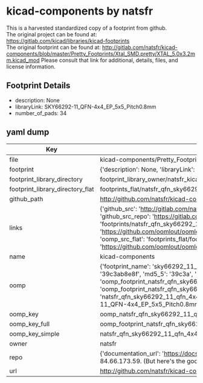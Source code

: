 # kicad-components by natsfr  
This is a harvested standardized copy of a footprint from github.  
The original project can be found at:  
https://gitlab.com/kicad/libraries/kicad-footprints  
The original footprint can be found at:
http://gitlab.com/natsfr/kicad-components/blob/master/Pretty_Footprints/Xtal_SMD.pretty/XTAL_5.0x3.2mm.kicad_mod
Please consult that link for additional, details, files, and license information.  
## Footprint Details
* description: None  
* libraryLink: SKY66292-11_QFN-4x4_EP_5x5_Pitch0.8mm  
* number_of_pads: 34  
## yaml dump  
| Key | Value |  
| --- | --- |  
| file | kicad-components/Pretty_Footprints/QFN.pretty/SKY66292-11_QFN-4x4_EP_5x5_Pitch0.8mm.kicad_mod |  
| footprint | {'description': None, 'libraryLink': 'SKY66292-11_QFN-4x4_EP_5x5_Pitch0.8mm', 'number_of_pads': 34} |  
| footprint_library_directory | footprint_library_owner/natsfr_kicad-components |  
| footprint_library_directory_flat | footprints_flat/natsfr_qfn_sky66292_11_qfn_4x4_ep_5x5_pitch0_8mm/working |  
| github_path | http://github.com/natsfr/kicad-components/blob/master/Pretty_Footprints/QFN.pretty/SKY66292-11_QFN-4x4_EP_5x5_Pitch0.8mm.kicad_mod |  
| links | {'github_src': 'http://gitlab.com/natsfr/kicad-components/blob/master/Pretty_Footprints/Xtal_SMD.pretty/XTAL_5.0x3.2mm.kicad_mod', 'github_src_repo': 'https://gitlab.com/kicad/libraries/kicad-footprints', 'oomp_bot': 'footprints/natsfr_qfn_sky66292_11_qfn_4x4_ep_5x5_pitch0_8mm/working', 'oomp_bot_github': 'https://github.com/oomlout/oomlout_oomp_footprint_bot/tree/main/footprints/natsfr_qfn_sky66292_11_qfn_4x4_ep_5x5_pitch0_8mm/working', 'oomp_src_flat': 'footprints_flat/footprints_flat/natsfr_qfn_sky66292_11_qfn_4x4_ep_5x5_pitch0_8mm/working', 'oomp_src_flat_github': 'https://github.com/oomlout/oomlout_oomp_footprint_src/tree/main/footprints_flat/natsfr_qfn_sky66292_11_qfn_4x4_ep_5x5_pitch0_8mm/working'} |  
| name | kicad-components |  
| oomp | {'footprint_name': 'sky66292_11_qfn_4x4_ep_5x5_pitch0_8mm', 'library_name': 'qfn', 'md5': '39c3ab8e8fae454640953dd661e22572', 'md5_10': '39c3ab8e8f', 'md5_5': '39c3a', 'md5_6': '39c3ab', 'oomp_key': 'oomp_natsfr_qfn_sky66292_11_qfn_4x4_ep_5x5_pitch0_8mm', 'oomp_key_extra': 'oomp_footprint_natsfr_qfn_sky66292_11_qfn_4x4_ep_5x5_pitch0_8mm', 'oomp_key_full': 'oomp_footprint_natsfr_qfn_sky66292_11_qfn_4x4_ep_5x5_pitch0_8mm_39c3ab', 'oomp_key_simple': 'natsfr_qfn_sky66292_11_qfn_4x4_ep_5x5_pitch0_8mm', 'original_filename': 'kicad-components/Pretty_Footprints/QFN.pretty/SKY66292-11_QFN-4x4_EP_5x5_Pitch0.8mm.kicad_mod', 'owner_name': 'natsfr'} |  
| oomp_key | oomp_natsfr_qfn_sky66292_11_qfn_4x4_ep_5x5_pitch0_8mm |  
| oomp_key_full | oomp_footprint_natsfr_qfn_sky66292_11_qfn_4x4_ep_5x5_pitch0_8mm |  
| oomp_key_simple | natsfr_qfn_sky66292_11_qfn_4x4_ep_5x5_pitch0_8mm |  
| owner | natsfr |  
| repo | {'documentation_url': 'https://docs.github.com/rest/overview/resources-in-the-rest-api#rate-limiting', 'message': "API rate limit exceeded for 84.66.173.59. (But here's the good news: Authenticated requests get a higher rate limit. Check out the documentation for more details.)"} |  
| url | http://github.com/natsfr/kicad-components |  

